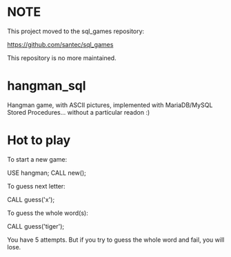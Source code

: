 NOTE
====

This project moved to the sql_games repository:

https://github.com/santec/sql_games

This repository is no more maintained.

hangman_sql
===========

Hangman game, with ASCII pictures, implemented with MariaDB/MySQL Stored Procedures... without a particular readon :) 

Hot to play
===========

To start a new game:

USE hangman;
CALL new();

To guess next letter:

CALL guess('x');

To guess the whole word(s):

CALL guess('tiger');

You have 5 attempts. But if you try to guess the whole word and fail, you will lose.

